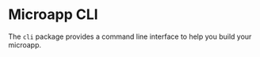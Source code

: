 # Microapp CLI

The `cli` package provides a command line interface to help you build your microapp.